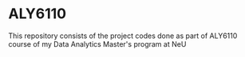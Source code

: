 # ALY6110
This repository consists of the project codes done as part of ALY6110 course of my Data Analytics Master's program at NeU
